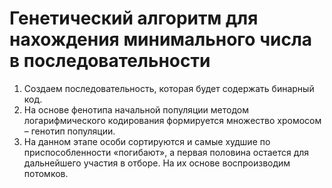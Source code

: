 
<!-- @import "[TOC]" {cmd="toc" depthFrom=1 depthTo=6 orderedList=false} -->
# Генетический алгоритм для нахождения минимального числа в последовательности
1. Создаем последовательность, которая будет содержать бинарный код.
2. На основе фенотипа начальной популяции методом логарифмического кодирования  формируется множество хромосом – генотип популяции.
3. На данном этапе особи сортируются и самые худшие по приспособленности «погибают», а первая половина остается для дальнейшего участия в отборе. На их основе воспроизводим потомков.
